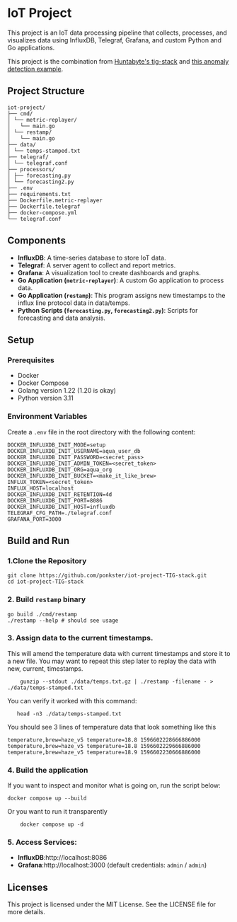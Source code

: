 # IoT Project

This project is an IoT data processing pipeline that collects, processes, and visualizes data using InfluxDB, Telegraf, Grafana, and custom Python and Go applications.

This project is the combination from [Huntabyte's tig-stack](https://github.com/huntabyte/tig-stack) and [this anomaly detection example](https://github.com/InfluxCommunity/tg-brew-anomaly).

## Project Structure
```
iot-project/
├── cmd/
│ └── metric-replayer/
│   └── main.go
│ └── restamp/
│   └── main.go
├── data/
│ └── temps-stamped.txt
├── telegraf/
│ └── telegraf.conf
├── processors/
│ ├── forecasting.py
│ └── forecasting2.py
├── .env
├── requirements.txt
├── Dockerfile.metric-replayer
├── Dockerfile.telegraf
├── docker-compose.yml
└── telegraf.conf
```

## Components

- **InfluxDB**: A time-series database to store IoT data.
- **Telegraf**: A server agent to collect and report metrics.
- **Grafana**: A visualization tool to create dashboards and graphs.
- **Go Application (`metric-replayer`)**: A custom Go application to process data.
- **Go Application (`restamp`)**: This program assigns new timestamps to the influx line protocol data in data/temps.
- **Python Scripts (`forecasting.py`, `forecasting2.py`)**: Scripts for forecasting and data analysis.

## Setup

### Prerequisites

- Docker
- Docker Compose
- Golang version 1.22 (1.20 is okay)
- Python version 3.11

### Environment Variables

Create a `.env` file in the root directory with the following content:

```env
DOCKER_INFLUXDB_INIT_MODE=setup
DOCKER_INFLUXDB_INIT_USERNAME=aqua_user_db
DOCKER_INFLUXDB_INIT_PASSWORD=<secret_pass>
DOCKER_INFLUXDB_INIT_ADMIN_TOKEN=<secret_token>
DOCKER_INFLUXDB_INIT_ORG=aqua_org
DOCKER_INFLUXDB_INIT_BUCKET=<make_it_like_brew>
INFLUX_TOKEN=<secret_token>
INFLUX_HOST=localhost
DOCKER_INFLUXDB_INIT_RETENTION=4d
DOCKER_INFLUXDB_INIT_PORT=8086
DOCKER_INFLUXDB_INIT_HOST=influxdb
TELEGRAF_CFG_PATH=./telegraf.conf
GRAFANA_PORT=3000
```

## Build and Run

### 1.Clone the Repository


```shell
git clone https://github.com/ponkster/iot-project-TIG-stack.git
cd iot-project-TIG-stack
```

### 2. Build `restamp` binary

```shell
go build ./cmd/restamp
./restamp --help # should see usage
```

### 3. Assign data to the current timestamps.

This will amend the temperature data with current timestamps and store it to a new file.
You may want to repeat this step later to replay the data with new, current, timestamps.

```shell
    gunzip --stdout ./data/temps.txt.gz | ./restamp -filename - > ./data/temps-stamped.txt
```

You can verify it worked with this command:
```shell
   head -n3 ./data/temps-stamped.txt
```
You should see 3 lines of temperature data that look something like this

    temperature,brew=haze_v5 temperature=18.8 1596602228666886000
    temperature,brew=haze_v5 temperature=18.8 1596602229666886000
    temperature,brew=haze_v5 temperature=18.9 1596602230666886000

### 4. Build the application

If you want to inspect and monitor what is going on, run the script below:

```shell
docker compose up --build
```

Or you want to run it transparently

```shell
    docker compose up -d
```

### 5. Access Services:

   - **InfluxDB**:http://localhost:8086
   - **Grafana**:http://localhost:3000 (default credentials: `admin` / `admin`)

## Licenses
This project is licensed under the MIT License. See the LICENSE file for more details.
